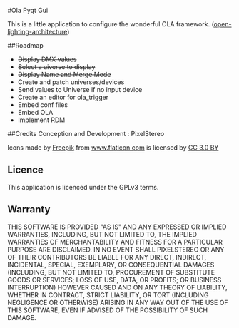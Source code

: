 #Ola Pyqt Gui

This is a little application to configure the wonderful OLA framework. ([open-lighting-architecture](https://www.openlighting.org/ola/))

##Roadmap
* ~~Display DMX values~~
* ~~Select a uiverse to display~~
* ~~Display Name and Merge Mode~~
* Create and patch universes/devices
* Send values to Universe if no input device
* Create an editor for ola_trigger
* Embed conf files
* Embed OLA
* Implement RDM

##Credits
Conception and Development : PixelStereo
<p>Icons made by <a href="http://www.freepik.com" title="Freepik">Freepik</a> from <a href="http://www.flaticon.com" title="Flaticon">www.flaticon.com</a> is licensed by <a href="http://creativecommons.org/licenses/by/3.0/" title="Creative Commons BY 3.0" target="_blank">CC 3.0 BY</a></p>

## Licence
This application is licenced under the GPLv3 terms.

## Warranty
THIS SOFTWARE IS PROVIDED "AS IS" AND ANY EXPRESSED OR IMPLIED WARRANTIES, INCLUDING, BUT NOT LIMITED TO, THE IMPLIED WARRANTIES OF MERCHANTABILITY AND FITNESS FOR A PARTICULAR PURPOSE ARE DISCLAIMED. IN NO EVENT SHALL PIXELSTEREO OR ANY OF THEIR CONTRIBUTORS BE LIABLE FOR ANY DIRECT, INDIRECT, INCIDENTAL, SPECIAL, EXEMPLARY, OR CONSEQUENTIAL DAMAGES (INCLUDING, BUT NOT LIMITED TO, PROCUREMENT OF SUBSTITUTE GOODS OR SERVICES; LOSS OF USE, DATA, OR PROFITS; OR BUSINESS INTERRUPTION) HOWEVER CAUSED AND ON ANY THEORY OF LIABILITY, WHETHER IN CONTRACT, STRICT LIABILITY, OR TORT (INCLUDING NEGLIGENCE OR OTHERWISE) ARISING IN ANY WAY OUT OF THE USE OF THIS SOFTWARE, EVEN IF ADVISED OF THE POSSIBILITY OF SUCH DAMAGE.
